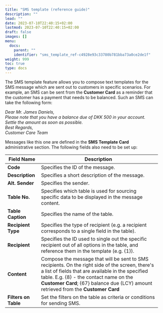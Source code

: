 ```yaml
---
title: "SMS template (reference guide)"
description: ""
lead: ""
date: 2023-07-10T22:40:15+02:00
lastmod: 2023-07-10T22:40:15+02:00
draft: false
images: []
menu:
  docs:
    parent: ""
    identifier: "sms_template_ref-c4928e93c33780b781bba73a0ce2de1f"
weight: 999
toc: true
type: docs
---
```


The SMS template feature allows you to compose text templates for the SMS message which are sent out to customers in specific scenarios. For example, an SMS can be sent from the **Customer Card** as a reminder that the customer has a payment that needs to be balanced. Such an SMS can take the following form:

*Dear  Mr. James Daniels,*      
*Please note that you have a balance due of DKK 500 in your account.*      
*Settle the amount as soon as possible.*      
*Best Regards,*      
*Customer Care Team*        

Messages like this one are defined in the **SMS Template Card** administrative section. The following fields also need to be set up:

| Field Name      | Description |
| ----------- | ----------- |
| **Code** | Specifies the ID of the message. |
| **Description** | Specifies a short description of the message. |
| **Alt. Sender** | Specifies the sender. |
| **Table No.** | Specifies which table is used for sourcing specific data to be displayed in the message content. | 
| **Table Caption** | Specifies the name of the table. |
| **Recipient Type** | Specifies the type of recipient (e.g. a recipient corresponds to a single field in the table). |
| **Recipient** | Specifies the ID used to single out the specific recipient out of all options in the table, and reference them in the template (e.g. {1}). |
| **Content** | Compose the message that will be sent to SMS recipients. On the right side of the screen, there's a list of fields that are available in the specified table. E.g. {8} - the contact name on the **Customer Card**; {67} balance due (LCY) amount retrieved from the **Customer Card** | 
| **Filters on Table** | Set the filters on the table as criteria or conditions for sending SMS. |